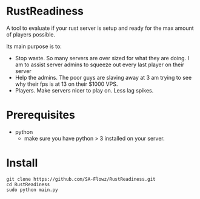 # RustReadiness

A tool to evaluate if your rust server is setup and ready for the max amount of players possible. 

Its main purpose is to:
- Stop waste. So many servers are over sized for what they are doing. I am to assist server admins to squeeze out every last player on their server
- Help the admins. The poor guys are slaving away at 3 am trying to see why their fps is at 13 on their $1000 VPS. 
- Players. Make servers nicer to play on. Less lag spikes.

# Prerequisites
- python
    - make sure you have python > 3 installed on your server. 
# Install
```
git clone https://github.com/SA-Flowz/RustReadiness.git
cd RustReadiness
sudo python main.py
```